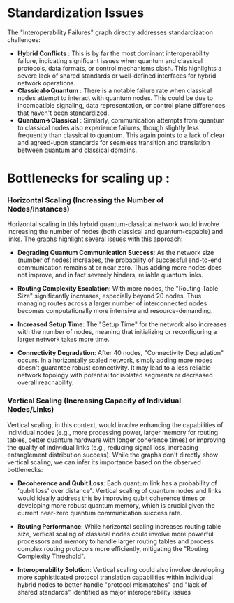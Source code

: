 # Standardization Issues

The "Interoperability Failures" graph directly addresses standardization challenges:

- **Hybrid Conflicts** : This is by far the most dominant interoperability failure, indicating significant issues when quantum and classical protocols, data formats, or control mechanisms clash. This highlights a severe lack of shared standards or well-defined interfaces for hybrid network operations.
- **Classical→Quantum** : There is a notable failure rate when classical nodes attempt to interact with quantum nodes. This could be due to incompatible signaling, data representation, or control plane differences that haven't been standardized.
- **Quantum→Classical** : Similarly, communication attempts from quantum to classical nodes also experience failures, though slightly less frequently than classical to quantum. This again points to a lack of clear and agreed-upon standards for seamless transition and translation between quantum and classical domains.

# **Bottlenecks for scaling up :**

### Horizontal Scaling (Increasing the Number of Nodes/Instances)

Horizontal scaling in this hybrid quantum-classical network would involve increasing the number of nodes (both classical and quantum-capable) and links. The graphs highlight several issues with this approach:

- **Degrading Quantum Communication Success**: As the network size (number of nodes) increases, the probability of successful end-to-end communication remains at or near zero. Thus adding more nodes does not improve, and in fact severely hinders, reliable quantum links.

- **Routing Complexity Escalation**: With more nodes, the "Routing Table Size" significantly increases, especially beyond 20 nodes. Thus managing routes across a larger number of interconnected nodes becomes computationally more intensive and resource-demanding.

- **Increased Setup Time**: The "Setup Time" for the network also increases with the number of nodes, meaning that initializing or reconfiguring a larger network takes more time.

- **Connectivity Degradation**: After 40 nodes, "Connectivity Degradation" occurs. In a horizontally scaled network, simply adding more nodes doesn't guarantee robust connectivity. It may lead to a less reliable network topology with potential for isolated segments or decreased overall reachability.

### Vertical Scaling (Increasing Capacity of Individual Nodes/Links)

Vertical scaling, in this context, would involve enhancing the capabilities of individual nodes (e.g., more processing power, larger memory for routing tables, better quantum hardware with longer coherence times) or improving the quality of individual links (e.g., reducing signal loss, increasing entanglement distribution success). While the graphs don't directly show vertical scaling, we can infer its importance based on the observed bottlenecks:

- **Decoherence and Qubit Loss**: Each quantum link has a probability of 'qubit loss' over distance". Vertical scaling of quantum nodes and links would ideally address this by improving qubit coherence times or developing more robust quantum memory, which is crucial given the current near-zero quantum communication success rate.

- **Routing Performance**: While horizontal scaling increases routing table size, vertical scaling of classical nodes could involve more powerful processors and memory to handle larger routing tables and process complex routing protocols more efficiently, mitigating the "Routing Complexity Threshold".

- **Interoperability Solution**: Vertical scaling could also involve developing more sophisticated protocol translation capabilities within individual hybrid nodes to better handle "protocol mismatches" and "lack of shared standards" identified as major interoperability issues